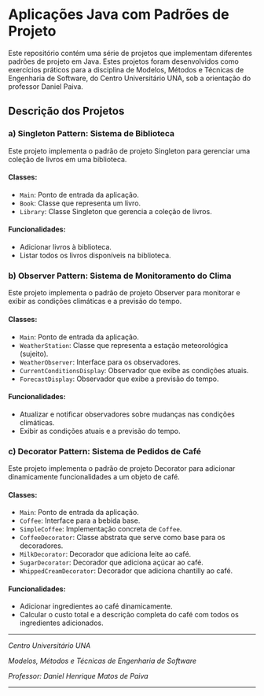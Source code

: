 # Aplicações Java com Padrões de Projeto

Este repositório contém uma série de projetos que implementam diferentes padrões de projeto em Java. Estes projetos foram desenvolvidos como exercícios práticos para a disciplina de Modelos, Métodos e Técnicas de Engenharia de Software, do Centro Universitário UNA, sob a orientação do professor Daniel Paiva.

## Descrição dos Projetos

### a) Singleton Pattern: Sistema de Biblioteca

Este projeto implementa o padrão de projeto Singleton para gerenciar uma coleção de livros em uma biblioteca.

#### Classes:
- `Main`: Ponto de entrada da aplicação.
- `Book`: Classe que representa um livro.
- `Library`: Classe Singleton que gerencia a coleção de livros.

#### Funcionalidades:
- Adicionar livros à biblioteca.
- Listar todos os livros disponíveis na biblioteca.

### b) Observer Pattern: Sistema de Monitoramento do Clima

Este projeto implementa o padrão de projeto Observer para monitorar e exibir as condições climáticas e a previsão do tempo.

#### Classes:
- `Main`: Ponto de entrada da aplicação.
- `WeatherStation`: Classe que representa a estação meteorológica (sujeito).
- `WeatherObserver`: Interface para os observadores.
- `CurrentConditionsDisplay`: Observador que exibe as condições atuais.
- `ForecastDisplay`: Observador que exibe a previsão do tempo.

#### Funcionalidades:
- Atualizar e notificar observadores sobre mudanças nas condições climáticas.
- Exibir as condições atuais e a previsão do tempo.

### c) Decorator Pattern: Sistema de Pedidos de Café

Este projeto implementa o padrão de projeto Decorator para adicionar dinamicamente funcionalidades a um objeto de café.

#### Classes:
- `Main`: Ponto de entrada da aplicação.
- `Coffee`: Interface para a bebida base.
- `SimpleCoffee`: Implementação concreta de `Coffee`.
- `CoffeeDecorator`: Classe abstrata que serve como base para os decoradores.
- `MilkDecorator`: Decorador que adiciona leite ao café.
- `SugarDecorator`: Decorador que adiciona açúcar ao café.
- `WhippedCreamDecorator`: Decorador que adiciona chantilly ao café.

#### Funcionalidades:
- Adicionar ingredientes ao café dinamicamente.
- Calcular o custo total e a descrição completa do café com todos os ingredientes adicionados.

---

*Centro Universitário UNA*

*Modelos, Métodos e Técnicas de Engenharia de Software*

*Professor: Daniel Henrique Matos de Paiva*

---
